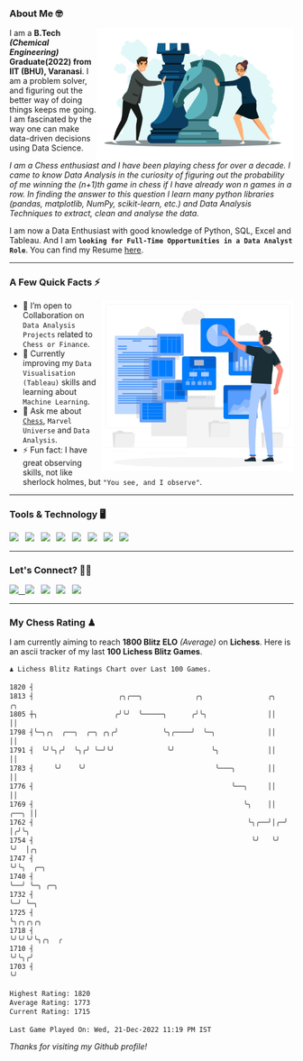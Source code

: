 ### About Me 🤓
<img align="right" alt="Coding" width="350" src="https://github.com/Laxman-Lakhan/Laxman-Lakhan/blob/master/Assets/Chess_Vector.jpg">   

I am a **B.Tech** _**(Chemical Engineering)**_ **Graduate(2022) from IIT (BHU), Varanasi**. I am a problem solver, and figuring out the better way of doing things keeps me going. I am fascinated by the way one can make data-driven decisions using Data Science. 

_I am a Chess enthusiast and I have been playing chess for over a decade. I came to know Data Analysis in the curiosity of figuring out the probability of me winning the (n+1)th game in chess if I have already won n games in a row. In finding the answer to this question I learn many python libraries (pandas, matplotlib, NumPy, scikit-learn, etc.) and Data Analysis Techniques to extract, clean and analyse the data._

I am now a Data Enthusiast with good knowledge of Python, SQL, Excel and Tableau. And I am **`looking for Full-Time Opportunities in a Data Analyst Role`**. You can find my Resume
 [here](https://drive.google.com/file/d/1UIOoogRLj5eGQFQBkuvMmTISZVdl2Ok7/view?usp=sharing).


---

### A Few Quick Facts ⚡️
<img align="right" alt="Coding" width="340" src="https://github.com/Laxman-Lakhan/Laxman-Lakhan/blob/master/Assets/Data_Vector.jpg">   

- 🤝 I’m open to Collaboration on `Data Analysis Projects` related to `Chess or Finance`.
- 📖 Currently improving my `Data Visualisation (Tableau)` skills and learning about `Machine Learning`.
- 💬 Ask me about [`Chess`](https://lichess.org/@/YourKingIsInDanger), `Marvel Universe` and `Data Analysis`.
- ⚡️ Fun fact: I have great observing skills, not like sherlock holmes, but `"You see, and I observe"`.

---
### Tools & Technology 🖥

<img src="https://img.shields.io/badge/Python-white?logo=Python&logoColor=ColorName&style=ShieldStyle" /> &nbsp;
<img src="https://img.shields.io/badge/MySQL-white?logo=MySQL&logoColor=ColorName&style=ShieldStyle" /> &nbsp;
<img src="https://img.shields.io/badge/Tableau-white?logo=Tableau&logoColor=ColorName&style=ShieldStyle" /> &nbsp;
<img src="https://img.shields.io/badge/Excel-white?logo=Microsoft+Excel&logoColor=196F3D&style=ShieldStyle" /> &nbsp;
<img src="https://img.shields.io/badge/Jupyter-white?logo=Jupyter&logoColor=ColorName&style=ShieldStyle" /> &nbsp;
<img src="https://img.shields.io/badge/pandas-white?logo=Pandas&logoColor=000080&style=ShieldStyle" /> &nbsp;
<img src="https://img.shields.io/badge/numpy-white?logo=Numpy&logoColor=85C1E9&style=ShieldStyle" /> &nbsp;
<img src="https://img.shields.io/badge/scikit learn-white?logo=Scikit+Learn&logoColor=ColorName&style=ShieldStyle" /> &nbsp;



---

### Let's Connect? 🫳🏻

<a href="mailto:laxmansingh.lakhan@gmail.com"> <img src="https://img.icons8.com/fluent/48/000000/gmail.png" width="3.5%"/> &nbsp;
[<img src="https://img.icons8.com/color/48/000000/linkedin.png" width="3.5%"/>](https://www.linkedin.com/in/laxman-lakhan/)  &nbsp;
[<img src="https://img.icons8.com/fluent/48/000000/facebook-new.png" width="3.5%"/>](https://www.facebook.com/s.laxmanlakhan/)  &nbsp;
[<img src="https://img.icons8.com/fluent/48/000000/instagram-new.png" width="3.5%"/>](https://www.instagram.com/laxman.lakhan/)  &nbsp;
[<img src="https://img.icons8.com/color/48/000000/twitter.png" width="3.5%"/>](https://twitter.com/laxman__lakhan)  &nbsp;

 ---
  
### My Chess Rating ♟
  
I am currently aiming to reach **1800 Blitz ELO** *(Average)* on **Lichess**. Here is an ascii tracker of my last **100 Lichess Blitz Games**.

  ```
  ♟︎ 𝙻𝚒𝚌𝚑𝚎𝚜𝚜 𝙱𝚕𝚒𝚝𝚣 𝚁𝚊𝚝𝚒𝚗𝚐𝚜 𝙲𝚑𝚊𝚛𝚝 𝚘𝚟𝚎𝚛 𝙻𝚊𝚜𝚝 𝟷00 𝙶𝚊𝚖𝚎𝚜.
  
1820 ┤
1813 ┤                     ╭╮╭──╮             ╭╮                ╭╮       ╭╮
1805 ┼╮                   ╭╯╰╯  ╰─────╮      ╭╯╰╮               ││       ││
1798 ┤╰─╮╭╮  ╭──╮  ╭─╮ ╭╮╭╯           ╰╮╭────╯  ╰─╮             ││       ││
1791 ┤  ╰╯╰╮╭╯  ╰╮╭╯ ╰─╯╰╯             ╰╯         ╰╮            ││       ││
1783 ┤     ╰╯    ╰╯                                ╰───╮        ││       ││
1776 ┤                                                 ╰──╮     ││       ││
1769 ┤                                                    ╰╮    ││  ╭──╮ ││
1762 ┤                                                     ╰╮╭──╯│╭─╯  │╭╯╰╮
1754 ┤                                                      ╰╯   ╰╯    ╰╯  │╭╮
1747 ┤                                                                     ╰╯╰╮  ╭─╮
1740 ┤                                                                        ╰──╯ ╰─╮ ╭─╮
1732 ┤                                                                               ╰─╯ ╰─╮
1725 ┤                                                                                     ╰╮╭╮╭╮╭╮
1718 ┤                                                                                      ╰╯╰╯╰╯╰╮╭╮  ╭
1710 ┤                                                                                             ╰╯╰╮╭╯
1703 ┤                                                                                                ╰╯ 

Highest Rating: 1820
Average Rating: 1773
Current Rating: 1715 

Last Game Played On: Wed, 21-Dec-2022 11:19 PM IST
  ```
  
  
*Thanks for visiting my Github profile!*
